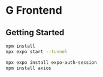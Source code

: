 # G Frontend

## Getting Started

```bash
npm install
npx expo start --tunnel
```




```bash
npx expo install expo-auth-session
npm install axios
```
